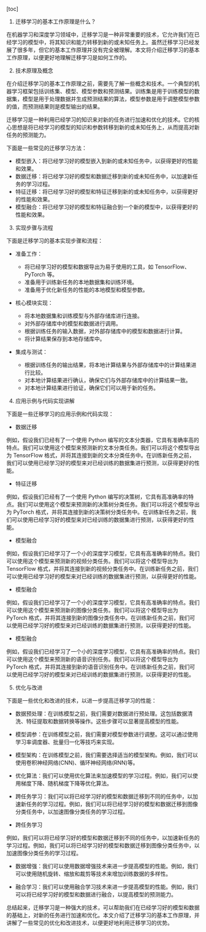 
[toc]                    
                
                
1. 迁移学习的基本工作原理是什么？

在机器学习和深度学习领域中，迁移学习是一种非常重要的技术，它允许我们在已经学习的模型中，将其知识和能力转移到新的或未知任务上。虽然迁移学习已经发展了很多年，但它的基本工作原理并没有完全被理解。本文将介绍迁移学习的基本工作原理，以便更好地理解迁移学习是如何工作的。

2. 技术原理及概念

在介绍迁移学习的基本工作原理之前，需要先了解一些概念和技术。一个典型的机器学习框架包括训练集、模型、模型参数和预测结果。训练集是用于训练模型的数据集，模型是用于处理数据并生成预测结果的算法，模型参数是用于调整模型参数的值，而预测结果则是模型输出的结果。

迁移学习是一种利用已经学习的知识来对新的任务进行加速和优化的技术。它的核心思想是将已经学习的模型的知识和参数转移到新的或未知任务上，从而提高对新任务的预测能力。

下面是一些常见的迁移学习方法：

- 模型嵌入：将已经学习好的模型嵌入到新的或未知任务中，以获得更好的性能和效果。
- 数据迁移：将已经学习好的模型和数据迁移到新的或未知任务中，以加速新任务的学习过程。
- 特征迁移：将已经学习好的模型和特征迁移到新的或未知任务中，以获得更好的性能和效果。
- 模型融合：将已经学习好的模型和特征融合到一个新的模型中，以获得更好的性能和效果。

3. 实现步骤与流程

下面是迁移学习的基本实现步骤和流程：

- 准备工作：
    - 将已经学习好的模型和数据导出为易于使用的工具，如 TensorFlow、PyTorch 等。
    - 准备用于训练新任务的本地数据集和训练环境。
    - 准备用于优化新任务的性能的本地模型和模型参数。

- 核心模块实现：
    - 将本地数据集和训练模型与外部存储库进行连接。
    - 对外部存储库中的模型和数据进行调用。
    - 根据训练任务的输入数据，对外部存储库中的模型和数据进行计算。
    - 将计算结果保存到本地存储库中。

- 集成与测试：
    - 根据训练任务的输出结果，将本地计算结果与外部存储库中的计算结果进行比较。
    - 对本地计算结果进行确认，确保它们与外部存储库中的计算结果一致。
    - 对本地计算结果进行验证，确保它们可以用于新的任务。

4. 应用示例与代码实现讲解

下面是一些迁移学习的应用示例和代码实现：

- 数据迁移

例如，假设我们已经有了一个使用 Python 编写的文本分类器，它具有准确率高的特点。我们可以使用这个模型来预测新的文本分类任务。我们可以将这个模型导出为 TensorFlow 格式，并将其连接到新的文本分类任务中。在训练新任务之前，我们可以使用已经学习好的模型来对已经训练的数据集进行预测，以获得更好的性能。

- 特征迁移

例如，假设我们已经有了一个使用 Python 编写的决策树，它具有高准确率的特点。我们可以使用这个模型来预测新的决策树分类任务。我们可以将这个模型导出为 PyTorch 格式，并将其连接到新的决策树分类任务中。在训练新任务之前，我们可以使用已经学习好的模型来对已经训练的数据集进行预测，以获得更好的性能。

- 模型融合

例如，假设我们已经学习了一个小的深度学习模型，它具有高准确率的特点。我们可以使用这个模型来预测新的视频分类任务。我们可以将这个模型导出为 TensorFlow 格式，并将其连接到新的视频分类任务中。在训练新任务之前，我们可以使用已经学习好的模型来对已经训练的数据集进行预测，以获得更好的性能。

- 模型融合

例如，假设我们已经学习了一个小的深度学习模型，它具有高准确率的特点。我们可以使用这个模型来预测新的图像分类任务。我们可以将这个模型导出为 PyTorch 格式，并将其连接到新的图像分类任务中。在训练新任务之前，我们可以使用已经学习好的模型来对已经训练的数据集进行预测，以获得更好的性能。

- 模型融合

例如，假设我们已经学习了一个小的深度学习模型，它具有高准确率的特点。我们可以使用这个模型来预测新的语音识别任务。我们可以将这个模型导出为 PyTorch 格式，并将其连接到新的语音识别任务中。在训练新任务之前，我们可以使用已经学习好的模型来对已经训练的数据集进行预测，以获得更好的性能。

5. 优化与改进

下面是一些优化和改进的技术，以进一步提高迁移学习的性能：

- 数据预处理：在训练模型之前，我们需要对数据进行预处理。这包括数据清洗、特征提取和数据转换等操作。这些步骤可以显著提高模型的性能。

- 模型调参：在训练模型之前，我们需要对模型参数进行调整。这可以通过使用学习率调度器、批量归一化等技巧来实现。

- 模型架构：在训练模型之前，我们需要选择适当的模型架构。例如，我们可以使用卷积神经网络(CNN)、循环神经网络(RNN)等。

- 优化算法：我们可以使用优化算法来加速模型的学习过程。例如，我们可以使用梯度下降、随机梯度下降等优化算法。

- 跨任务学习：我们可以将已经学习好的模型和数据迁移到不同的任务中，以加速新任务的学习过程。例如，我们可以将已经学习好的模型和数据迁移到图像分类任务中，以加速图像分类任务的学习过程。

- 跨任务学习

例如，我们可以将已经学习好的模型和数据迁移到不同的任务中，以加速新任务的学习过程。例如，我们可以将已经学习好的模型和数据迁移到图像分类任务中，以加速图像分类任务的学习过程。

- 数据增强：我们可以使用数据增强技术来进一步提高模型的性能。例如，我们可以使用随机旋转、缩放和裁剪等技术来增加训练数据的多样性。

- 融合学习：我们可以使用融合学习技术来进一步提高模型的性能。例如，我们可以将已经学习好的模型和数据进行融合，以提高模型的预测能力。

总结起来，迁移学习是一种强大的技术，可以帮助我们在已经学习好的模型和数据的基础上，对新的任务进行加速和优化。本文介绍了迁移学习的基本工作原理，并讲解了一些常见的优化和改进技术，以便更好地利用迁移学习的优势。

